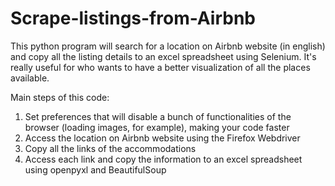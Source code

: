 # Scrape-listings-from-Airbnb
This python program will search for a location on Airbnb website (in english) and copy all the listing details to an excel spreadsheet using Selenium.
It's really useful for who wants to have a better visualization of all the places available.

Main steps of this code:

1) Set preferences that will disable a bunch of functionalities of the browser (loading images, for example), making your code faster
2) Access the location on Airbnb website using the Firefox Webdriver
3) Copy all the links of the accommodations
4) Access each link and copy the information to an excel spreadsheet using openpyxl and BeautifulSoup
